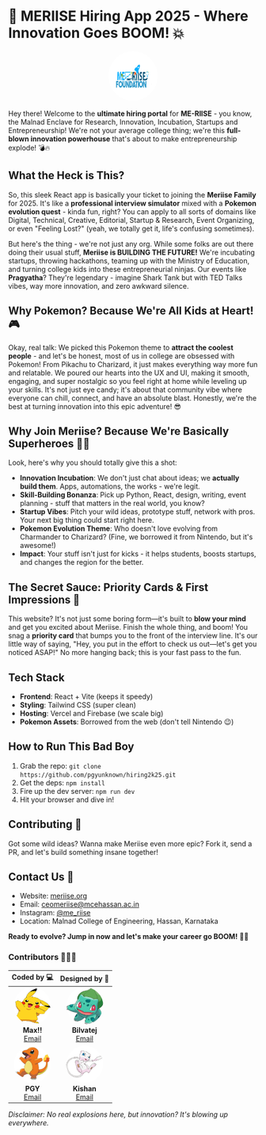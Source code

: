 # 🚀 MERIISE Hiring App 2025 - Where Innovation Goes BOOM! 💥

<p align="center">
  <img src="./public/meriise.png" alt="Meriise Logo" width="100" height="100" style="border-radius: 50%;">
</p>

Hey there! Welcome to the **ultimate hiring portal** for **ME-RIISE** - you know, the Malnad Enclave for Research, Innovation, Incubation, Startups and Entrepreneurship! We're not your average college thing; we're this **full-blown innovation powerhouse** that's about to make entrepreneurship explode! 💣🔥

## What the Heck is This?

So, this sleek React app is basically your ticket to joining the **Meriise Family** for 2025. It's like a **professional interview simulator** mixed with a **Pokemon evolution quest** - kinda fun, right? You can apply to all sorts of domains like Digital, Technical, Creative, Editorial, Startup & Research, Event Organizing, or even "Feeling Lost?" (yeah, we totally get it, life's confusing sometimes).

But here's the thing - we're not just any org. While some folks are out there doing their usual stuff, **Meriise is BUILDING THE FUTURE!** We're incubating startups, throwing hackathons, teaming up with the Ministry of Education, and turning college kids into these entrepreneurial ninjas. Our events like **Pragyatha**? They're legendary - imagine Shark Tank but with TED Talks vibes, way more innovation, and zero awkward silence.

## Why Pokemon? Because We're All Kids at Heart! 🎮

Okay, real talk: We picked this Pokemon theme to **attract the coolest people** - and let's be honest, most of us in college are obsessed with Pokemon! From Pikachu to Charizard, it just makes everything way more fun and relatable. We poured our hearts into the UX and UI, making it smooth, engaging, and super nostalgic so you feel right at home while leveling up your skills. It's not just eye candy; it's about that community vibe where everyone can chill, connect, and have an absolute blast. Honestly, we're the best at turning innovation into this epic adventure! 😎

## Why Join Meriise? Because We're Basically Superheroes 🦸‍♂️

Look, here's why you should totally give this a shot:

- **Innovation Incubation**: We don't just chat about ideas; we **actually build them**. Apps, automations, the works - we're legit.
- **Skill-Building Bonanza**: Pick up Python, React, design, writing, event planning - stuff that matters in the real world, you know?
- **Startup Vibes**: Pitch your wild ideas, prototype stuff, network with pros. Your next big thing could start right here.
- **Pokemon Evolution Theme**: Who doesn't love evolving from Charmander to Charizard? (Fine, we borrowed it from Nintendo, but it's awesome!)
- **Impact**: Your stuff isn't just for kicks - it helps students, boosts startups, and changes the region for the better.

## The Secret Sauce: Priority Cards & First Impressions 🎴

This website? It's not just some boring form—it's built to **blow your mind** and get you excited about Meriise. Finish the whole thing, and boom! You snag a **priority card** that bumps you to the front of the interview line. It's our little way of saying, "Hey, you put in the effort to check us out—let's get you noticed ASAP!" No more hanging back; this is your fast pass to the fun.

## Tech Stack

- **Frontend**: React + Vite (keeps it speedy)
- **Styling**: Tailwind CSS (super clean)
- **Hosting**: Vercel and Firebase (we scale big)
- **Pokemon Assets**: Borrowed from the web (don't tell Nintendo 😉)

## How to Run This Bad Boy

1. Grab the repo: `git clone https://github.com/pgyunknown/hiring2k25.git`
2. Get the deps: `npm install`
3. Fire up the dev server: `npm run dev`
4. Hit your browser and dive in!

## Contributing 🤝

Got some wild ideas? Wanna make Meriise even more epic? Fork it, send a PR, and let's build something insane together!

## Contact Us 📧

- Website: [meriise.org](https://meriise.org)
- Email: [ceomeriise@mcehassan.ac.in](mailto:ceomeriise@mcehassan.ac.in)
- Instagram: [@me_riise](https://www.instagram.com/me_riise/)
- Location: Malnad College of Engineering, Hassan, Karnataka

**Ready to evolve? Jump in now and let's make your career go BOOM!** 🚀💥

### Contributors 🧑‍💻🎨


| Coded by 💻 | Designed by 🎨 |
| :---: | :---: |
| <img src="./public/pikahello.png" alt="Max" width="75" height="75" style="border-radius: 50%;"> <br/> **Max!!** <br/> [Email](mailto:dizziedbliss@gmail.com) | <img src="./public/bulbacreative.png" alt="Bilvatej" width="75" height="75" style="border-radius: 50%;"> <br/> **Bilvatej** <br/> [Email](mailto:bilvatejhy@gmail.com) |
| <img src="./public/charmandar.png" alt="PGY" width="75" height="75" style="border-radius: 50%;"> <br/> **PGY** <br/> [Email](mailto:gokulyadavdev@gmail.com) | <img src="./public/mewfloat.png" alt="Kishan" width="75" height="75" style="border-radius: 50%;"> <br/> **Kishan** <br/> [Email](mailto:Kishanbgowda19@gmail.com) |


*Disclaimer: No real explosions here, but innovation? It's blowing up everywhere.*
